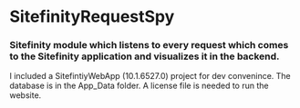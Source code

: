 # SitefinityRequestSpy 

### Sitefinity module which listens to every request which comes to the Sitefinity application and visualizes it in the backend.

I included a SitefintiyWebApp (10.1.6527.0) project for dev convenince.
The database is in the App_Data folder. A license file is needed to run the website.

